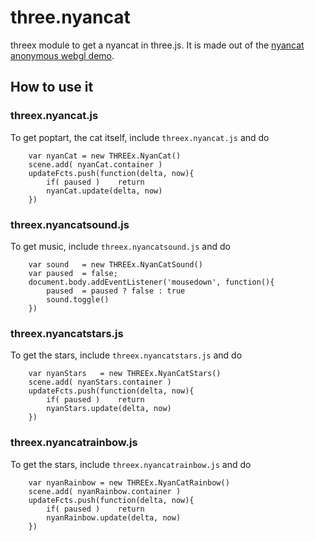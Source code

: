 three.nyancat
=============

threex module to get a nyancat in three.js.
It is made out of the 
[nyancat anonymous webgl demo](http://dl.dropboxusercontent.com/u/6213850/WebGL/nyanCat/nyan.html).


## How to use it

### threex.nyancat.js
To get poptart, the cat itself, include ```threex.nyancat.js``` and do
```
	var nyanCat	= new THREEx.NyanCat()
	scene.add( nyanCat.container )
	updateFcts.push(function(delta, now){
		if( paused )	return
		nyanCat.update(delta, now)
	})
```

### threex.nyancatsound.js

To get music, include ```threex.nyancatsound.js``` and do

```
	var sound	= new THREEx.NyanCatSound()
	var paused	= false;	
	document.body.addEventListener('mousedown', function(){
		paused	= paused ? false : true
		sound.toggle()
	})
```

### threex.nyancatstars.js

To get the stars, include ```threex.nyancatstars.js``` and do

```	
	var nyanStars	= new THREEx.NyanCatStars()
	scene.add( nyanStars.container )
	updateFcts.push(function(delta, now){
		if( paused )	return 
		nyanStars.update(delta, now)
	})

```

### threex.nyancatrainbow.js

To get the stars, include ```threex.nyancatrainbow.js``` and do

```
	var nyanRainbow	= new THREEx.NyanCatRainbow()
	scene.add( nyanRainbow.container )
	updateFcts.push(function(delta, now){
		if( paused )	return
		nyanRainbow.update(delta, now)
	})
```